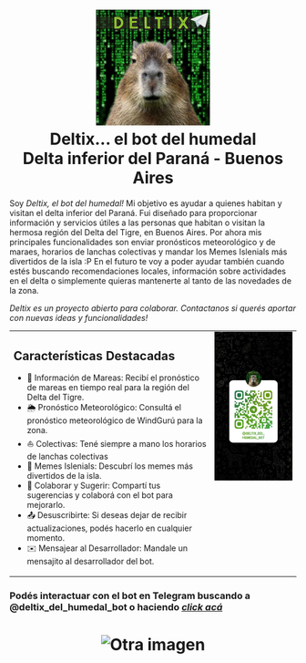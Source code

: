 <h1 align="center">
  <img src="bot_icon.png" alt="soy deltix" width="200"><br>
  Deltix... el bot del humedal<br>
  Delta inferior del Paraná - Buenos Aires
</h1>


Soy *Deltix, el bot del humedal!* Mi objetivo es ayudar a quienes habitan y visitan el delta inferior del Paraná. Fui diseñado para proporcionar información y servicios útiles a las personas que habitan o visitan la hermosa región del Delta del Tigre, en Buenos Aires. Por ahora mis principales funcionalidades son enviar pronósticos meteorológico y de maraes, horarios de lanchas colectivas y mandar los Memes Islenials más divertidos de la isla :P En el futuro te voy a poder ayudar también cuando estés buscando recomendaciones locales, información sobre actividades en el delta o simplemente quieras mantenerte al tanto de las novedades de la zona.

*Deltix es un proyecto abierto para colaborar. Contactanos si querés aportar con nuevas ideas y funcionalidades!*

<table>
  <tr>
    <td style="width: 70%;">
      <h2>Características Destacadas</h2>
      <ul>
        <li>🌊 Información de Mareas: Recibí el pronóstico de mareas en tiempo real para la región del Delta del Tigre.</li>
        <li>🌦️ Pronóstico Meteorológico: Consultá el pronóstico meteorológico de WindGurú para la zona.</li>
        <li>⛵ Colectivas: Tené siempre a mano los horarios de lanchas colectivas</li>
        <li>🤣 Memes Islenials: Descubrí los memes más divertidos de la isla.</li>
        <li>🤝 Colaborar y Sugerir: Compartí tus sugerencias y colaborá con el bot para mejorarlo.</li>
        <li>📤 Desuscribirte: Si deseas dejar de recibir actualizaciones, podés hacerlo en cualquier momento.</li>
        <li>✉️ Mensajear al Desarrollador: Mandale un mensajito al desarrollador del bot.</li>
      </ul>
    </td>
    <td style="width: 30%; vertical-align: top;">
      <img src="bot_qr.png" alt="Código QR del bot" width="150">
    </td>
  </tr>
</table>

### Podés interactuar con el bot en Telegram buscando a @deltix_del_humedal_bot o haciendo *[click acá](https://t.me/deltix_del_humedal_bot)*
<h1 align="center">
<img src="https://github.com/marajadesantelmo/deltix/assets/50368116/3a2ce1a0-0fc6-483d-a164-d2f89e92ba65" alt="Otra imagen" width="400">
</h1>

